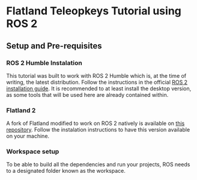 # Flatland Teleopkeys Tutorial using ROS 2

## Setup and Pre-requisites

### ROS 2 Humble Instalation
This tutorial was built to work with ROS 2 Humble which is, at the time of writing, the latest distribution. Follow the instructions in the official [ROS 2 installation guide](https://docs.ros.org/en/humble/Installation.html). 
It is recommended to at least install the desktop version, as some tools that will be used here are already contained within.

### Flatland 2

A fork of Flatland modified to work on ROS 2 natively is available on [this repository](https://github.com/JoaoCostaIFG/flatland). Follow the instalation instructions to have this version available on your machine.

### Workspace setup

To be able to build all the dependencies and run your projects, ROS needs to a designated folder known as the workspace.
